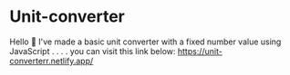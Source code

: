 # Unit-converter

Hello 👋 I've made a basic unit converter with a fixed number value using JavaScript
.
.
.
.
you can visit this link below:
https://unit-converterr.netlify.app/
